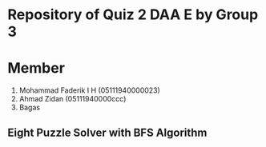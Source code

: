 # Repository of Quiz 2 DAA E by Group 3

# Member
1. Mohammad Faderik I H   (05111940000023)
2. Ahmad Zidan            (05111940000ccc)
3. Bagas  

## Eight Puzzle Solver with BFS Algorithm

